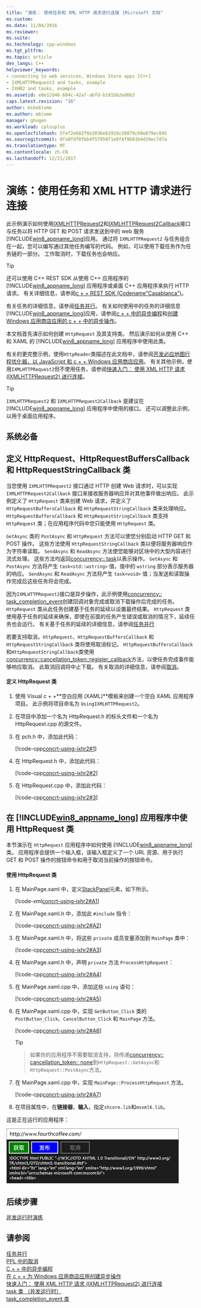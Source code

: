 ```yaml
---
title: "演练： 使用任务和 XML HTTP 请求进行连接 |Microsoft 文档"
ms.custom: 
ms.date: 11/04/2016
ms.reviewer: 
ms.suite: 
ms.technology: cpp-windows
ms.tgt_pltfrm: 
ms.topic: article
dev_langs: C++
helpviewer_keywords:
- connecting to web services, Windows Store apps [C++]
- IXMLHTTPRequest2 and tasks, example
- IXHR2 and tasks, example
ms.assetid: e8e12d46-604c-42a7-abfd-b1d1bb2ed6b3
caps.latest.revision: "16"
author: mikeblome
ms.author: mblome
manager: ghogen
ms.workload: cplusplus
ms.openlocfilehash: 5fef2e682f8e2036eb2919c20879c60e879ec845
ms.sourcegitcommit: 8fa8fdf0fbb4f57950f1e8f4f9b81b4d39ec7d7a
ms.translationtype: MT
ms.contentlocale: zh-CN
ms.lasthandoff: 12/21/2017
---
```

# <a name="walkthrough-connecting-using-tasks-and-xml-http-requests"></a>演练：使用任务和 XML HTTP 请求进行连接
此示例演示如何使用[IXMLHTTPRequest2](http://msdn.microsoft.com/en-us/bbc11c4a-aecf-4d6d-8275-3e852e309908)和[IXMLHTTPRequest2Callback](http://msdn.microsoft.com/en-us/aa4b3f4c-6e28-458b-be25-6cce8865fc71)接口与任务以将 HTTP GET 和 POST 请求发送到中的 web 服务[!INCLUDE[win8_appname_long](../../build/includes/win8_appname_long_md.md)]应用。 通过将 `IXMLHTTPRequest2` 与任务组合在一起，您可以编写通过其他任务编写的代码。 例如，可以使用下载任务作为任务链的一部分。 工作取消时，下载任务也会响应。  
  
> [!TIP]
>  还可以使用 C++ REST SDK 从使用 C++ 应用程序的 [!INCLUDE[win8_appname_long](../../build/includes/win8_appname_long_md.md)] 应用程序或桌面 C++ 应用程序来执行 HTTP 请求。 有关详细信息，请参阅[c + + REST SDK (Codename"Casablanca")](https://github.com/Microsoft/cpprestsdk)。  
  
 有关任务的详细信息，请参阅[任务并行](../../parallel/concrt/task-parallelism-concurrency-runtime.md)。 有关如何使用中的任务的详细信息[!INCLUDE[win8_appname_long](../../build/includes/win8_appname_long_md.md)]应用，请参阅[c + + 中的异步编程](http://msdn.microsoft.com/en-us/512700b7-7863-44cc-93a2-366938052f31)和[创建 Windows 应用商店应用的 c + + 中的异步操作](../../parallel/concrt/creating-asynchronous-operations-in-cpp-for-windows-store-apps.md)。  
  
 本文档首先演示如何创建 `HttpRequest` 及其支持类。 然后演示如何从使用 C++ 和 XAML 的 [!INCLUDE[win8_appname_long](../../build/includes/win8_appname_long_md.md)] 应用程序中使用此类。  
  
 有关的更完整示例，使用`HttpReader`类描述在此文档中，请参阅[开发必应地图行程优化器，以 JavaScript 和 c + + Windows 应用商店应用](http://msdn.microsoft.com/library/974cf025-de1a-4299-b7dd-c6c7bf0e5d30)。 有关其他示例，使用`IXMLHTTPRequest2`但不使用任务，请参阅[快速入门： 使用 XML HTTP 请求 (IXMLHTTPRequest2) 进行连接](http://msdn.microsoft.com/en-us/cc7aed53-b2c5-4d83-b85d-cff2f5ba7b35)。  
  
> [!TIP]
>  `IXMLHTTPRequest2` 和 `IXMLHTTPRequest2Callback` 是建议在 [!INCLUDE[win8_appname_long](../../build/includes/win8_appname_long_md.md)] 应用程序中使用的接口。 还可以调整此示例，以用于桌面应用程序。  
  
## <a name="prerequisites"></a>系统必备  
  
## <a name="defining-the-httprequest-httprequestbufferscallback-and-httprequeststringcallback-classes"></a>定义 HttpRequest、HttpRequestBuffersCallback 和 HttpRequestStringCallback 类  
 当您使用 `IXMLHTTPRequest2` 接口通过 HTTP 创建 Web 请求时，可以实现 `IXMLHTTPRequest2Callback` 接口来接收服务器响应并对其他事件做出响应。 此示例定义了 `HttpRequest` 类来创建 Web 请求，并定义了 `HttpRequestBuffersCallback` 和 `HttpRequestStringCallback` 类来处理响应。 `HttpRequestBuffersCallback` 和 `HttpRequestStringCallback` 类支持 `HttpRequest` 类；在应用程序代码中您只能使用 `HttpRequest` 类。  
  
 `GetAsync` 类的 `PostAsync` 和 `HttpRequest` 方法可以使您分别启动 HTTP GET 和 POST 操作。 这些方法使用 `HttpRequestStringCallback` 类以便将服务器响应作为字符串读取。 `SendAsync` 和 `ReadAsync` 方法使您能够对区块中的大型内容进行流式处理。 这些方法均返回[concurrency:: task](../../parallel/concrt/reference/task-class.md)以表示操作。 `GetAsync` 和 `PostAsync` 方法将产生 `task<std::wstring>` 值，值中的 `wstring` 部分表示服务器的响应。 `SendAsync` 和 `ReadAsync` 方法将产生 `task<void>` 值；当发送和读取操作完成后这些任务将会完成。  
  
 因为`IXMLHTTPRequest2`接口是异步操作，此示例使用[concurrency:: task_completion_event](../../parallel/concrt/reference/task-completion-event-class.md)创建回调对象完成或取消下载操作后完成的任务。 `HttpRequest` 类从此任务创建基于任务的延续以设置最终结果。 `HttpRequest` 类使用基于任务的延续来确保，即使在前面的任务产生错误或取消的情况下，延续任务也会运行。 有关基于任务的延续的详细信息，请参阅[任务并行](../../parallel/concrt/task-parallelism-concurrency-runtime.md)  
  
 若要支持取消，`HttpRequest`、`HttpRequestBuffersCallback` 和 `HttpRequestStringCallback` 类将使用取消标记。 `HttpRequestBuffersCallback`和`HttpRequestStringCallback`类使用[concurrency::cancellation_token::register_callback](reference/cancellation-token-class.md#register_callback)方法，以使任务完成事件能够响应取消。 此取消回调将中止下载。 有关取消的详细信息，请参阅[取消](../../parallel/concrt/exception-handling-in-the-concurrency-runtime.md#cancellation)。  
  
#### <a name="to-define-the-httprequest-class"></a>定义 HttpRequest 类  
  
1.  使用 Visual c + +**空白应用 (XAML)**模板来创建一个空白 XAML 应用程序项目。 此示例将项目命名为 `UsingIXMLHTTPRequest2`。  
  
2.  在项目中添加一个名为 HttpRequest.h 的标头文件和一个名为 HttpRequest.cpp 的源文件。  
  
3.  在 pch.h 中，添加此代码：  
  
     [!code-cpp[concrt-using-ixhr2#1](../../parallel/concrt/codesnippet/cpp/walkthrough-connecting-using-tasks-and-xml-http-requests_1.h)]  
  
4.  在 HttpRequest.h 中，添加此代码：  
  
     [!code-cpp[concrt-using-ixhr2#2](../../parallel/concrt/codesnippet/cpp/walkthrough-connecting-using-tasks-and-xml-http-requests_2.h)]  
  
5.  在 HttpRequest.cpp 中，添加此代码：  
  
     [!code-cpp[concrt-using-ixhr2#3](../../parallel/concrt/codesnippet/cpp/walkthrough-connecting-using-tasks-and-xml-http-requests_3.cpp)]  
  
## <a name="using-the-httprequest-class-in-a-includewin8appnamelongbuildincludeswin8appnamelongmdmd-app"></a>在 [!INCLUDE[win8_appname_long](../../build/includes/win8_appname_long_md.md)] 应用程序中使用 HttpRequest 类  
 本节演示在 `HttpRequest` 应用程序中如何使用 [!INCLUDE[win8_appname_long](../../build/includes/win8_appname_long_md.md)] 类。 应用程序会提供一个输入框，该输入框定义了一个 URL 资源、用于执行 GET 和 POST 操作的按钮命令和用于取消当前操作的按钮命令。  
  
#### <a name="to-use-the-httprequest-class"></a>使用 HttpRequest 类  
  
1.  在 MainPage.xaml 中，定义[StackPanel](http://msdn.microsoft.com/library/windows/apps/xaml/windows.ui.xaml.controls.stackpanel.aspx)元素，如下所示。  
  
     [!code-xml[concrt-using-ixhr2#A1](../../parallel/concrt/codesnippet/xaml/walkthrough-connecting-using-tasks-and-xml-http-requests_4.xaml)]  
  
2.  在 MainPage.xaml.h 中，添加此 `#include` 指令：  
  
     [!code-cpp[concrt-using-ixhr2#A2](../../parallel/concrt/codesnippet/cpp/walkthrough-connecting-using-tasks-and-xml-http-requests_5.h)]  
  
3.  在 MainPage.xaml.h 中，将这些 `private` 成员变量添加到 `MainPage` 类中：  
  
     [!code-cpp[concrt-using-ixhr2#A3](../../parallel/concrt/codesnippet/cpp/walkthrough-connecting-using-tasks-and-xml-http-requests_6.h)]  
  
4.  在 MainPage.xaml.h 中，声明 `private` 方法 `ProcessHttpRequest`：  
  
     [!code-cpp[concrt-using-ixhr2#A4](../../parallel/concrt/codesnippet/cpp/walkthrough-connecting-using-tasks-and-xml-http-requests_7.h)]  
  
5.  在 MainPage.xaml.cpp 中，添加这些 `using` 语句：  
  
     [!code-cpp[concrt-using-ixhr2#A5](../../parallel/concrt/codesnippet/cpp/walkthrough-connecting-using-tasks-and-xml-http-requests_8.cpp)]  
  
6.  在 MainPage.xaml.cpp 中，实现 `GetButton_Click` 类的 `PostButton_Click`、`CancelButton_Click` 和 `MainPage` 方法。  
  
     [!code-cpp[concrt-using-ixhr2#A6](../../parallel/concrt/codesnippet/cpp/walkthrough-connecting-using-tasks-and-xml-http-requests_9.cpp)]  
  
    > [!TIP]


    >  如果你的应用程序不需要取消支持，将传递[concurrency:: cancellation_token:: none](reference/cancellation-token-class.md#none)到`HttpRequest::GetAsync`和`HttpRequest::PostAsync`方法。  


  
7.  在 MainPage.xaml.cpp 中，实现 `MainPage::ProcessHttpRequest` 方法。  
  
     [!code-cpp[concrt-using-ixhr2#A7](../../parallel/concrt/codesnippet/cpp/walkthrough-connecting-using-tasks-and-xml-http-requests_10.cpp)]  
  
8.  在项目属性中，在**链接器**，**输入**，指定`shcore.lib`和`msxml6.lib`。  
  
 这是正在运行的应用程序：  
  
 ![正在运行的 Windows 应用商店应用](../../parallel/concrt/media/concrt_usingixhr2.png "concrt_usingixhr2")  
  
## <a name="next-steps"></a>后续步骤  
 [并发运行时演练](../../parallel/concrt/concurrency-runtime-walkthroughs.md)  
  
## <a name="see-also"></a>请参阅  
 [任务并行](../../parallel/concrt/task-parallelism-concurrency-runtime.md)   
 [PPL 中的取消](cancellation-in-the-ppl.md)   
 [C + + 中的异步编程](http://msdn.microsoft.com/en-us/512700b7-7863-44cc-93a2-366938052f31)   
 [在 c + + 为 Windows 应用商店应用创建异步操作](../../parallel/concrt/creating-asynchronous-operations-in-cpp-for-windows-store-apps.md)   
 [快速入门： 使用 XML HTTP 请求 (IXMLHTTPRequest2) 进行连接](http://msdn.microsoft.com/en-us/cc7aed53-b2c5-4d83-b85d-cff2f5ba7b35)   
 [task 类 （并发运行时）](../../parallel/concrt/reference/task-class.md)   
 [task_completion_event 类](../../parallel/concrt/reference/task-completion-event-class.md)
